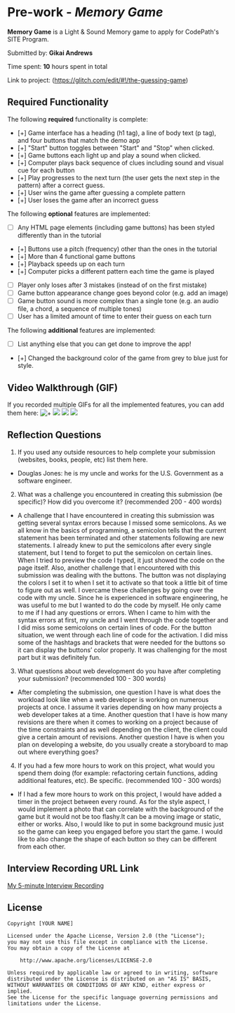 
# Pre-work - *Memory Game*

**Memory Game** is a Light & Sound Memory game to apply for CodePath's SITE Program. 

Submitted by: **Gikai Andrews**

Time spent: **10** hours spent in total

Link to project: (https://glitch.com/edit/#!/the-guessing-game)

## Required Functionality

The following **required** functionality is complete:

* [+] Game interface has a heading (h1 tag), a line of body text (p tag), and four buttons that match the demo app
* [+] "Start" button toggles between "Start" and "Stop" when clicked. 
* [+] Game buttons each light up and play a sound when clicked. 
* [+] Computer plays back sequence of clues including sound and visual cue for each button
* [+] Play progresses to the next turn (the user gets the next step in the pattern) after a correct guess. 
* [+] User wins the game after guessing a complete pattern
* [+] User loses the game after an incorrect guess

The following **optional** features are implemented:

* [ ] Any HTML page elements (including game buttons) has been styled differently than in the tutorial
* [+] Buttons use a pitch (frequency) other than the ones in the tutorial
* [+] More than 4 functional game buttons
* [+] Playback speeds up on each turn
* [+] Computer picks a different pattern each time the game is played
* [ ] Player only loses after 3 mistakes (instead of on the first mistake)
* [ ] Game button appearance change goes beyond color (e.g. add an image)
* [ ] Game button sound is more complex than a single tone (e.g. an audio file, a chord, a sequence of multiple tones)
* [ ] User has a limited amount of time to enter their guess on each turn

The following **additional** features are implemented:

- [ ] List anything else that you can get done to improve the app!
- [+] Changed the background color of the game from grey to blue just for style.
## Video Walkthrough (GIF)

If you recorded multiple GIFs for all the implemented features, you can add them here:
![+](https://media.giphy.com/media/Rtb75XKHyqNaFVUxiY/giphy.gif)
![](gif2-link-here)
![](gif3-link-here)
![](gif4-link-here)

## Reflection Questions
1. If you used any outside resources to help complete your submission (websites, books, people, etc) list them here. 
-  Douglas Jones: he is my uncle and works for the U.S. Government as a software engineer.

2. What was a challenge you encountered in creating this submission (be specific)? How did you overcome it? (recommended 200 - 400 words) 
- A challenge that I have encountered in creating this submission was getting several syntax errors because I missed some semicolons. As we all know in the basics of programming, a semicolon tells that the current statement has been terminated and other statements following are new statements. I already knew to put the semicolons after every single statement, but I tend to forget to put the semicolon on certain lines. When I tried to preview the code I typed, it just showed the code on the page itself. Also, another challenge that I encountered with this submission was dealing with the buttons. The button was not displaying the colors I set it to when I set it to activate so that took a little bit of time to figure out as well. I overcame these challenges by going over the code with my uncle. Since he is experienced in software engineering, he was useful to me but I wanted to do the code by myself. He only came to me if I had any questions or errors. When I came to him with the syntax errors at first, my uncle and I went through the code together and I did miss some semicolons on certain lines of code. For the button situation, we went through each line of code for the  activation. I did miss some of the hashtags and brackets that were needed for the buttons so it can display the buttons’ color properly. It was challenging for the most part but it was definitely fun.

3. What questions about web development do you have after completing your submission? (recommended 100 - 300 words) 
- After completing the submission, one question I have is what does the workload look like when a web developer is working on numerous projects at once. I assume it varies depending on how many projects a web developer takes at a time. Another question that I have is how many revisions are there when it comes to working on a project because of the time constraints and as well depending on the client, the client could give a certain amount of revisions. Another question I have is when you plan on developing a website, do you usually create a storyboard to map out where everything goes?  


4. If you had a few more hours to work on this project, what would you spend them doing (for example: refactoring certain functions, adding additional features, etc). Be specific. (recommended 100 - 300 words) 
- If I had a few more hours to work on this project, I would have added a timer in the project between every round. As for the style aspect, I would implement a photo that can correlate with the background of the game but it would not be too flashy.It can be a moving image or static, either or works. Also, I would like to put in some background music just so the game can keep you engaged before you start the game. I would like to also change the shape of each button so they can be different from each other.



## Interview Recording URL Link

[My 5-minute Interview Recording](your-link-here)


## License

    Copyright [YOUR NAME]

    Licensed under the Apache License, Version 2.0 (the "License");
    you may not use this file except in compliance with the License.
    You may obtain a copy of the License at

        http://www.apache.org/licenses/LICENSE-2.0

    Unless required by applicable law or agreed to in writing, software
    distributed under the License is distributed on an "AS IS" BASIS,
    WITHOUT WARRANTIES OR CONDITIONS OF ANY KIND, either express or implied.
    See the License for the specific language governing permissions and
    limitations under the License.